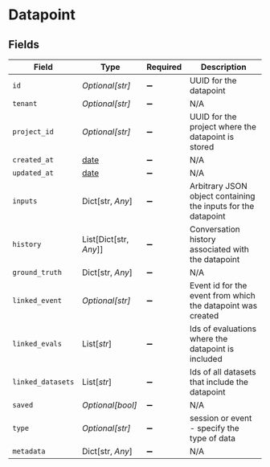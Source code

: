 # Datapoint


## Fields

| Field                                                                | Type                                                                 | Required                                                             | Description                                                          |
| -------------------------------------------------------------------- | -------------------------------------------------------------------- | -------------------------------------------------------------------- | -------------------------------------------------------------------- |
| `id`                                                                 | *Optional[str]*                                                      | :heavy_minus_sign:                                                   | UUID for the datapoint                                               |
| `tenant`                                                             | *Optional[str]*                                                      | :heavy_minus_sign:                                                   | N/A                                                                  |
| `project_id`                                                         | *Optional[str]*                                                      | :heavy_minus_sign:                                                   | UUID for the project where the datapoint is stored                   |
| `created_at`                                                         | [date](https://docs.python.org/3/library/datetime.html#date-objects) | :heavy_minus_sign:                                                   | N/A                                                                  |
| `updated_at`                                                         | [date](https://docs.python.org/3/library/datetime.html#date-objects) | :heavy_minus_sign:                                                   | N/A                                                                  |
| `inputs`                                                             | Dict[str, *Any*]                                                     | :heavy_minus_sign:                                                   | Arbitrary JSON object containing the inputs for the datapoint        |
| `history`                                                            | List[Dict[str, *Any*]]                                               | :heavy_minus_sign:                                                   | Conversation history associated with the datapoint                   |
| `ground_truth`                                                       | Dict[str, *Any*]                                                     | :heavy_minus_sign:                                                   | N/A                                                                  |
| `linked_event`                                                       | *Optional[str]*                                                      | :heavy_minus_sign:                                                   | Event id for the event from which the datapoint was created          |
| `linked_evals`                                                       | List[*str*]                                                          | :heavy_minus_sign:                                                   | Ids of evaluations where the datapoint is included                   |
| `linked_datasets`                                                    | List[*str*]                                                          | :heavy_minus_sign:                                                   | Ids of all datasets that include the datapoint                       |
| `saved`                                                              | *Optional[bool]*                                                     | :heavy_minus_sign:                                                   | N/A                                                                  |
| `type`                                                               | *Optional[str]*                                                      | :heavy_minus_sign:                                                   | session or event - specify the type of data                          |
| `metadata`                                                           | Dict[str, *Any*]                                                     | :heavy_minus_sign:                                                   | N/A                                                                  |